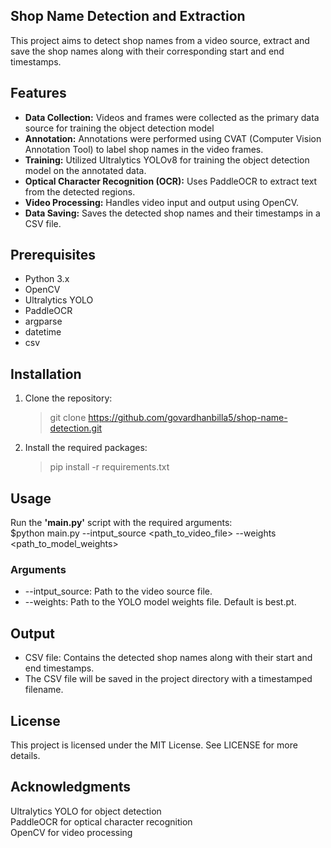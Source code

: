 ## Shop Name Detection and Extraction
This project aims to detect shop names from a video source, extract and save the shop names along with their corresponding start and end timestamps.

## Features
* **Data Collection:** Videos and frames were collected as the primary data source for training the object detection model
* **Annotation:** Annotations were performed using CVAT (Computer Vision Annotation Tool) to label shop names in the video frames.
* **Training:** Utilized Ultralytics YOLOv8 for training the object detection model on the annotated data.
* **Optical Character Recognition (OCR):** Uses PaddleOCR to extract text from the detected regions.
* **Video Processing:** Handles video input and output using OpenCV.
* **Data Saving:** Saves the detected shop names and their timestamps in a CSV file.


## Prerequisites
* Python 3.x
* OpenCV
* Ultralytics YOLO
* PaddleOCR
* argparse
* datetime
* csv

## Installation
1. Clone the repository:
     > git clone https://github.com/govardhanbilla5/shop-name-detection.git
2. Install the required packages:
     > pip install -r requirements.txt
## Usage
Run the **'main.py'** script with the required arguments:\
  $python main.py --intput_source <path_to_video_file> --weights <path_to_model_weights>
### Arguments
* --intput_source: Path to the video source file.
* --weights: Path to the YOLO model weights file. Default is best.pt.
## Output
* CSV file: Contains the detected shop names along with their start and end timestamps.
* The CSV file will be saved in the project directory with a timestamped filename.
## License
This project is licensed under the MIT License. See LICENSE for more details.
## Acknowledgments
Ultralytics YOLO for object detection\
PaddleOCR for optical character recognition\
OpenCV for video processing
